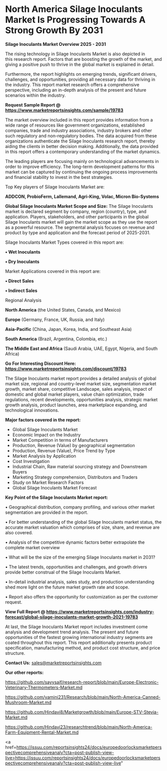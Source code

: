 # North America Silage Inoculants Market Is Progressing Towards A Strong Growth By 2031

<Strong> Silage Inoculants Market Overview 2025 - 2031</strong>

The rising technology in Silage Inoculants Market is also depicted in this research report. Factors that are boosting the growth of the market, and giving a positive push to thrive in the global market is explained in detail.

Furthermore, the report highlights on emerging trends, significant drivers, challenges, and opportunities, providing all necessary data for thriving in the industry. This report market research offers a comprehensive perspective, including an in-depth analysis of the present and future scenarios within the industry.

<strong>Request Sample Report @ <a href=https://www.marketreportsinsights.com/sample/19783>https://www.marketreportsinsights.com/sample/19783</a></strong>

The market overview included in this report provides information from a wide range of resources like government organizations, established companies, trade and industry associations, industry brokers and other such regulatory and non-regulatory bodies. The data acquired from these organizations authenticate the Silage Inoculants research report, thereby aiding the clients in better decision making. Additionally, the data provided in this report offers a contemporary understanding of the market dynamics.

The leading players are focusing mainly on technological advancements in order to improve efficiency. The long-term development patterns for this market can be captured by continuing the ongoing process improvements and financial stability to invest in the best strategies.

Top Key players of Silage Inoculants Market are:

<strong>ADDCON, ProbioFerm, Lallemand, Agri-King, Volac, Micron Bio-Systems</strong>

<strong><b>Global Silage Inoculants Market Scope and Size:</b></strong>
The Silage Inoculants market is declared segment by company, region (country), type, and application. Players, stakeholders, and other participants in the global Silage Inoculants market will gain the market scope as they use the report as a powerful resource. The segmental analysis focuses on revenue and product by type and application and the forecast period of 2025-2031.

Silage Inoculants Market Types covered in this report are:

<strong>• Wet Inoculants

• Dry Inoculants</strong>

Market Applications covered in this report are:

<strong>• Direct Sales

• Indirect Sales</strong> 

Regional Analysis

<strong>North America</strong> (the United States, Canada, and Mexico)

<strong>Europe</strong> (Germany, France, UK, Russia, and Italy)

<strong>Asia-Pacific</strong> (China, Japan, Korea, India, and Southeast Asia)

<strong>South America</strong> (Brazil, Argentina, Colombia, etc.)

<strong>The Middle East and Africa</strong> (Saudi Arabia, UAE, Egypt, Nigeria, and South Africa)

<strong>Go For Interesting Discount Here: <a href=https://www.marketreportsinsights.com/discount/19783>https://www.marketreportsinsights.com/discount/19783</a></strong>

The Silage Inoculants market report provides a detailed analysis of global market size, regional and country-level market size, segmentation market growth, market share, competitive Landscape, sales analysis, impact of domestic and global market players, value chain optimization, trade regulations, recent developments, opportunities analysis, strategic market growth analysis, product launches, area marketplace expanding, and technological innovations.

<strong><b>Major factors covered in the report:</b></strong>
<ul>
  <li>Global Silage Inoculants Market </li>
  <li>Economic Impact on the Industry</li>
  <li>Market Competition in terms of Manufacturers</li>
  <li>Production, Revenue (Value) by geographical segmentation</li>
  <li>Production, Revenue (Value), Price Trend by Type</li>
  <li>Market Analysis by Application</li>
  <li>Cost Investigation</li>
  <li>Industrial Chain, Raw material sourcing strategy and Downstream Buyers</li>
  <li>Marketing Strategy comprehension, Distributors and Traders</li>
  <li>Study on Market Research Factors</li>
  <li>Global Silage Inoculants Market Forecast</li>
</ul>

<strong><b>Key Point of the Silage Inoculants Market report:</b></strong>

• Geographical distribution, company profiling, and various other market segmentation are provided in the report.

• For better understanding of the global Silage Inoculants market status, the accurate market valuation which comprises of size, share, and revenue are also covered.

• Analysis of the competitive dynamic factors better extrapolate the complete market overview

• What will be the size of the emerging Silage Inoculants market in 2031?

• The latest trends, opportunities and challenges, and growth drivers provide better construal of the Silage Inoculants Market.

• In-detail industrial analysis, sales study, and production understanding shed more light on the future market growth rate and scope.

• Report also offers the opportunity for customization as per the customer request.

<strong><b>View Full Report @ <a href=https://www.marketreportsinsights.com/industry-forecast/global-silage-inoculants-market-growth-2021-19783>https://www.marketreportsinsights.com/industry-forecast/global-silage-inoculants-market-growth-2021-19783</a></b></strong>


At last, the Silage Inoculants Market report includes investment come analysis and development trend analysis. The present and future opportunities of the fastest growing international industry segments are coated throughout this report. This report additionally presents product specification, manufacturing method, and product cost structure, and price structure.

<strong>Contact Us:</strong>
sales@marketreportsinsights.com

<strong>Our other reports:</strong>

<a href=https://github.com/sayysaif/research-report/blob/main/Europe-Electronic-Veterinary-Thermometers-Market.md>https://github.com/sayysaif/research-report/blob/main/Europe-Electronic-Veterinary-Thermometers-Market.md</a>

<a href=https://github.com/yamini231/Research/blob/main/North-America-Canned-Mushroom-Market.md>https://github.com/yamini231/Research/blob/main/North-America-Canned-Mushroom-Market.md</a>

<a href=https://github.com/Hindavi8/Marketgrowth/blob/main/Europe-STV-Stevia-Market.md>https://github.com/Hindavi8/Marketgrowth/blob/main/Europe-STV-Stevia-Market.md</a>

<a href=https://github.com/Hindavi23/researchtrend/blob/main/North-America-Farm-Equipment-Rental-Market.md>https://github.com/Hindavi23/researchtrend/blob/main/North-America-Farm-Equipment-Rental-Market.md</a>

<a href=https://issuu.com/reportsinsights24/docs/europedoorlocksmarketperspectivecomprehensiveanaly?cta=post-publish-view-live>https://issuu.com/reportsinsights24/docs/europedoorlocksmarketperspectivecomprehensiveanaly?cta=post-publish-view-live</a>"
